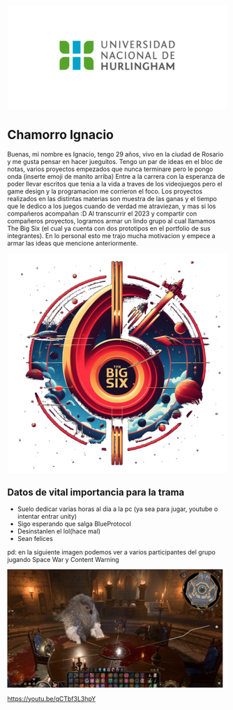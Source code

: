 ![Logo UNAHUR](./assets/UNAHUR.png)

# Chamorro Ignacio
Buenas, mi nombre es Ignacio, tengo 29 años, vivo en la ciudad de Rosario y me gusta pensar en hacer jueguitos.
Tengo un par de ideas en el bloc de notas, varios proyectos empezados que nunca terminare pero le pongo onda (inserte emoji de manito arriba)
Entre a la carrera con la esperanza de poder llevar escritos que tenia a la vida a traves de los videojuegos pero el game design y la programacion me corrieron el foco.
Los proyectos realizados en las distintas materias son muestra de las ganas y el tiempo que le dedico a los juegos cuando de verdad me atraviezan, y mas si los compañeros acompañan :D
Al transcurrir el 2023 y compartir con compañeros proyectos, logramos armar un lindo grupo al cual llamamos The Big Six (el cual ya cuenta con dos prototipos en el portfolio de sus integrantes).
En lo personal esto me trajo mucha motivacion y empece a armar las ideas que mencione anteriormente.

![TheBigSix](./assets/TheBigSix.png)

## Datos de vital importancia para la trama
* Suelo dedicar varias horas al dia a la pc (ya sea para jugar, youtube o intentar entrar unity)
* Sigo esperando que salga BlueProtocol
* Desinstanlen el lol(hace mal)
* Sean felices

pd: en la siguiente imagen podemos ver a varios participantes del grupo jugando Space War y Content Warning

![SpaceWar](./assets/SpaceWar.jpeg)

https://youtu.be/qCTbf3L3hpY